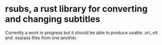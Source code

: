 # rsubs, a rust library for converting and changing subtitles

Currently a work in progress but it should be able to produce usable .srt,.vtt and .ssa/ass files from one another.